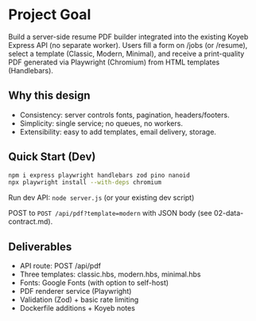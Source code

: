 # Project Goal

Build a server-side resume PDF builder integrated into the existing Koyeb Express API (no separate worker). Users fill a form on /jobs (or /resume), select a template (Classic, Modern, Minimal), and receive a print-quality PDF generated via Playwright (Chromium) from HTML templates (Handlebars).

## Why this design

- Consistency: server controls fonts, pagination, headers/footers.
- Simplicity: single service; no queues, no workers.
- Extensibility: easy to add templates, email delivery, storage.

## Quick Start (Dev)

```bash
npm i express playwright handlebars zod pino nanoid
npx playwright install --with-deps chromium
```

Run dev API: `node server.js` (or your existing dev script)

POST to `POST /api/pdf?template=modern` with JSON body (see 02-data-contract.md).

## Deliverables

- API route: POST /api/pdf
- Three templates: classic.hbs, modern.hbs, minimal.hbs
- Fonts: Google Fonts (with option to self-host)
- PDF renderer service (Playwright)
- Validation (Zod) + basic rate limiting
- Dockerfile additions + Koyeb notes